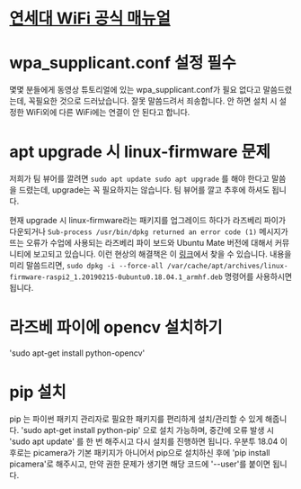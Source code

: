 # [연세대 WiFi 공식 매뉴얼](https://yis.yonsei.ac.kr/_res/ics/etc/Yonsei_Manual_KO.pdf)

# wpa_supplicant.conf 설정 필수

몇몇 분들에게 동영상 튜토리얼에 있는 wpa_supplicant.conf가 필요 없다고 말씀드렸는데, 꼭필요한 것으로 드러났습니다.
잘못 말씀드려서 죄송합니다.
안 하면 설치 시 설정한 WiFi외에 다른 WiFi에는 연결이 안 된다고 합니다.

# apt upgrade 시 linux-firmware 문제

저희가 팀 뷰어를 깔려면
`sudo apt update
sudo apt upgrade`
를 해야 한다고 말씀을 드렸는데,
upgrade는 꼭 필요하지는 않습니다.
팀 뷰어를 깔고 추후에 하셔도 됩니다.

현재 upgrade 시 linux-firmware라는 패키지를 업그레이드 하다가 라즈베리 파이가 다운되거나
`Sub-process /usr/bin/dpkg returned an error code (1)`
메시지가 뜨는 오류가 수업에 사용되는 라즈베리 파이 보드와 Ubuntu Mate 버전에 대해서 커뮤니티에 보고되고 있습니다.
이런 현상의 해결책은 이 [링크](https://ubuntu-mate.community/t/error-updating-ubuntu-mate-18-04-on-pi-3b/20001/4
)에서 찾을 수 있습니다.
내용을 미리 말씀드리면,
`sudo dpkg -i --force-all /var/cache/apt/archives/linux-firmware-raspi2_1.20190215-0ubuntu0.18.04.1_armhf.deb`
명령어를 사용하시면 됩니다.

# 라즈베 파이에 opencv 설치하기
'sudo apt-get install python-opencv' 

# pip 설치

pip 는 파이썬 패키지 관리자로 필요한 패키지를 편리하게 설치/관리할 수 있게 해줍니다.
'sudo apt-get install python-pip' 으로 설치 가능하며, 중간에 오류 발생 시 'sudo apt update' 를 한 번 해주시고 다시 설치를 진행하면 됩니다. 우분투 18.04 이후로는 picamera가 기본 패키지가 아니어서 pip으로 설치하신 후에 'pip install picamera'로 해주시고, 만약 권한 문제가 생기면 해당 코드에 '--user'를 붙이면 됩니다.

